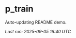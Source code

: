 # p_train

Auto-updating README demo.

<!--START_SECTION:status-->
_Last run: 2025-09-05 16:40 UTC_
<!--END_SECTION:status-->















































































































































































































































































































































